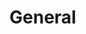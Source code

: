 # General
<!-- #SQUARK live!
| dest = scriptures/integrals/general
| capt = General scriptures on the domain of integration
-->
